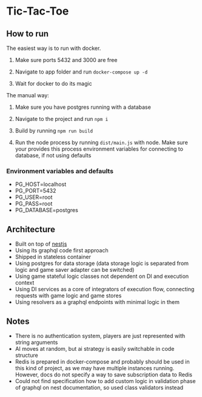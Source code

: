 # Tic-Tac-Toe

## How to run

The easiest way is to run with docker.

1. Make sure ports 5432 and 3000 are free

1. Navigate to app folder and run `docker-compose up -d`

1. Wait for docker to do its magic

The manual way:

1. Make sure you have postgres running with a database

1. Navigate to the project and run `npm i`

1. Build by running `npm run build`

1. Run the node process by running `dist/main.js` with node. Make sure your provides this process environment variables for connecting to database, if not using defaults

### Environment variables and defaults

- PG_HOST=localhost
- PG_PORT=5432
- PG_USER=root
- PG_PASS=root
- PG_DATABASE=postgres

## Architecture

- Built on top of [nestjs](https://docs.nestjs.com)
- Using its graphql code first approach
- Shipped in stateless container
- Using postgres for data storage (data storage logic is separated from logic and game saver adapter can be switched)
- Using game stateful logic classes not dependent on DI and execution context
- Using DI services as a core of integrators of execution flow, connecting requests with game logic and game stores
- Using resolvers as a graphql endpoints with minimal logic in them

## Notes

- There is no authentication system, players are just represented with string arguments
- AI moves at random, but ai strategy is easily switchable in code structure
- Redis is prepared in docker-compose and probably should be used in this kind of project, as we may have multiple instances running. However, docs do not specify a way to save subscription data to Redis
- Could not find specification how to add custom logic in validation phase of graphql on nest documentation, so used class validators instead
